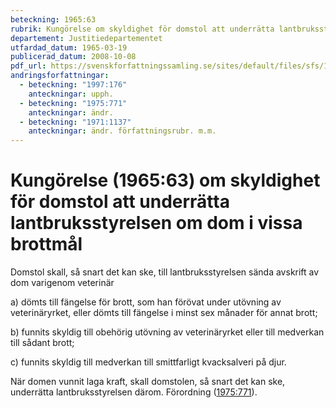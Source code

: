 ```yaml
---
beteckning: 1965:63
rubrik: Kungörelse om skyldighet för domstol att underrätta lantbruksstyrelsen om dom i vissa brottmål
departement: Justitiedepartementet
utfardad_datum: 1965-03-19
publicerad_datum: 2008-10-08
pdf_url: https://svenskforfattningssamling.se/sites/default/files/sfs/1965-03/SFS1965-63.pdf
andringsforfattningar:
  - beteckning: "1997:176"
    anteckningar: upph.
  - beteckning: "1975:771"
    anteckningar: ändr.
  - beteckning: "1971:1137"
    anteckningar: ändr. författningsrubr. m.m.
---
```


# Kungörelse (1965:63) om skyldighet för domstol att underrätta lantbruksstyrelsen om dom i vissa brottmål

Domstol skall, så snart det kan ske, till lantbruksstyrelsen sända avskrift av dom varigenom veterinär

a) dömts till fängelse för brott, som han förövat under utövning av veterinäryrket, eller dömts till fängelse i minst sex månader för annat brott;

b) funnits skyldig till obehörig utövning av veterinäryrket eller till medverkan till sådant brott;

c) funnits skyldig till medverkan till smittfarligt kvacksalveri på djur.

När domen vunnit laga kraft, skall domstolen, så snart det kan ske, underrätta lantbruksstyrelsen därom. Förordning ([1975:771](https://selex.se/eli/sfs/1975/771)).